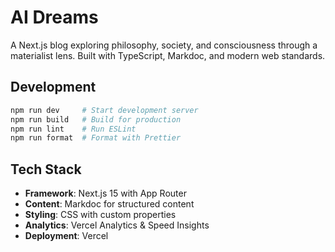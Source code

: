 # AI Dreams

A Next.js blog exploring philosophy, society, and consciousness through a materialist lens. Built with TypeScript, Markdoc, and modern web standards.

## Development

```bash
npm run dev     # Start development server
npm run build   # Build for production
npm run lint    # Run ESLint
npm run format  # Format with Prettier
```

## Tech Stack

- **Framework**: Next.js 15 with App Router
- **Content**: Markdoc for structured content
- **Styling**: CSS with custom properties
- **Analytics**: Vercel Analytics & Speed Insights
- **Deployment**: Vercel

